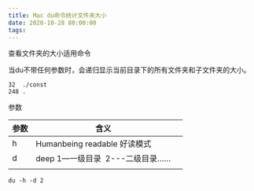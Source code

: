 ```yaml
---
title: Mac du命令统计文件夹大小
date: 2020-10-28 80:00:00
tags: 
---
```

查看文件夹的大小适用命令
<!--more-->
当du不带任何参数时，会递归显示当前目录下的所有文件夹和子文件夹的大小。

```
32	./const
248	.
```

参数

| 参数 | 含义 |  |
| --- | --- | --- |
| h | Humanbeing readable 好读模式 |  |
| d | deep 1—一级目录  2---二级目录…… |  |
|  |  |  |


```
du -h -d 2
```

